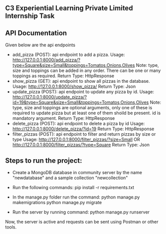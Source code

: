 ## C3 Experiential Learning Private Limited Internship Task

## API Documentation

Given below are the api endpoints 

- add_pizza (POST): api endpoint to add a pizza.
Usage: http://127.0.0.1:8000/add_pizza/?type=Square&size=Small&toppings=Tomatos,Onions,Olives
Note: type, size and toppings can be added in any order. There can be one or many toppings as required.
Return Type: HttpResponse
- show_pizza (GET): api endpoint to show all pizzas in the database.
Usage: http://127.0.0.1:8000/show_pizza/
Return Type: Json
- update_pizza (POST): api endpoint to update any pizza by id.
Usage: http://127.0.0.1:8000/update_pizza/?id=19&type=Square&size=Small&toppings=Tomatos,Onions,Olives
Note: type, size and toppings are optional arguments, only one of these is required to update pizza but at least one of them shoild be present. id is mandatory argument.
Return Type: HttpResponse
- delete_pizza (POST): api endpoint to delete a pizza by id
Usage: http://127.0.0.1:8000/delete_pizza/?id=19
Return Type: HttpResponse
- filter_pizzas (POST): api endpoint to filter and return pizzas by size or type
Usage: http://127.0.0.1:8000/filter_pizzas/?size=Small  OR  http://127.0.0.1:8000/filter_pizzas/?type=Square
Return Type: Json

## Steps to run the project:

- Create a MongoDB database in community server by the name "newdatabase" and a sample collection "newcollection"
- Run the following commands: 
pip install -r requirements.txt
- In the manage.py folder run the command:
python manage.py makemigrations
python manage.py migrate

- Run the server by running command:
python manage.py runserver

Now, the server is active and requests can be sent using Postman or other tools.

